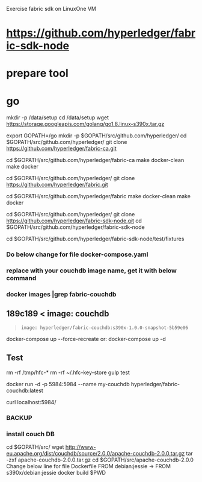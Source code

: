 Exercise fabric sdk on LinuxOne VM
# https://github.com/hyperledger/fabric-sdk-node

# prepare tool
# go
mkdir -p /data/setup
cd /data/setup
wget https://storage.googleapis.com/golang/go1.8.linux-s390x.tar.gz
    

export GOPATH=/go
mkdir -p $GOPATH/src/github.com/hyperledger/
cd $GOPATH/src/github.com/hyperledger/
git clone https://github.com/hyperledger/fabric-ca.git

cd $GOPATH/src/github.com/hyperledger/fabric-ca
make docker-clean
make docker

cd $GOPATH/src/github.com/hyperledger/
git clone https://github.com/hyperledger/fabric.git

cd $GOPATH/src/github.com/hyperledger/fabric
make docker-clean
make docker

cd $GOPATH/src/github.com/hyperledger/
git clone https://github.com/hyperledger/fabric-sdk-node.git
cd $GOPATH/src/github.com/hyperledger/fabric-sdk-node

cd $GOPATH/src/github.com/hyperledger/fabric-sdk-node/test/fixtures
### Do below change for file docker-compose.yaml
### replace with your couchdb image name, get it with below command
### docker images |grep fabric-couchdb
189c189
<     image: couchdb
---
>     image: hyperledger/fabric-couchdb:s390x-1.0.0-snapshot-5b59e06 

docker-compose up --force-recreate
or:
docker-compose up -d



## Test
rm -rf /tmp/hfc-*
rm -rf ~/.hfc-key-store
gulp test

docker run -d -p 5984:5984 --name my-couchdb hyperledger/fabric-couchdb:latest

curl localhost:5984/



### BACKUP
### install couch DB
cd $GOPATH/src/
wget http://www-eu.apache.org/dist/couchdb/source/2.0.0/apache-couchdb-2.0.0.tar.gz
tar -zxf apache-couchdb-2.0.0.tar.gz
cd $GOPATH/src/apache-couchdb-2.0.0
Change below line for file Dockerfile
FROM debian:jessie -> FROM s390x/debian:jessie
docker build $PWD
